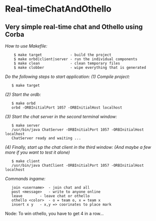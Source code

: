 # Real-timeChatAndOthello
## Very simple real-time chat and Othello using Corba

_How to use Makefile:_

     	$ make target             - build the project
     	$ make orbd|client|server - run the individual components
     	$ make clean              - clean temporary files
     	$ make clobber            - wipe everything that is generated

 _Do the following steps to start application:_
 _(1) Compile project:_
       
       $ make target 

_(2) Start the ordb:_

       $ make orbd
       orbd -ORBInitialPort 1057 -ORBInitialHost localhost

_(3) Start the chat server in the second terminal window:_

       $ make server
       /usr/bin/java ChatServer -ORBInitialPort 1057 -ORBInitialHost localhost
       ChatServer ready and waiting ...

_(4) Finally, start up the chat client in the third window:_
_(And maybe a few more if you want to test it alone)_

       $ make client
       /usr/bin/java ChatClient -ORBInitialPort 1057 -ORBInitialHost localhost

_Commands ingame:_

       join <username>  - join chat and all
       post <message> 	- write to anyone online
       leave 		- leave chat or othello
       othello <color>	- o = team o, x = team x
       insert x y	- x,y => coorinates to place mark

Node: To win othello, you have to get 4 in a row...